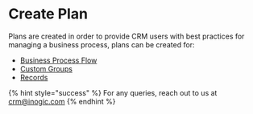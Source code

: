 # Create Plan

Plans are created in order to provide CRM users with best practices for managing a business process, plans can be created for:

* [Business Process Flow ](https://docs.inogic.com/business-process-checklist/features/manage-plans/create-plans/business-process-flow)
* [Custom Groups](https://docs.inogic.com/business-process-checklist/features/manage-plans/create-plans/custom-groups)
* [Records](https://docs.inogic.com/business-process-checklist/features/manage-plans/create-plans/records)

{% hint style="success" %}
For any queries, reach out to us at [crm@inogic.com](mailto:crm@inogic.com)
{% endhint %}
